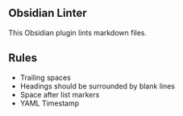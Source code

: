 ## Obsidian Linter

This Obsidian plugin lints markdown files.

## Rules

- Trailing spaces
- Headings should be surrounded by blank lines
- Space after list markers
- YAML Timestamp
